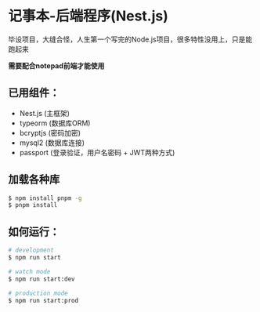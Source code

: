 # 记事本-后端程序(Nest.js)

毕设项目，大缝合怪，人生第一个写完的Node.js项目，很多特性没用上，只是能跑起来

**需要配合notepad前端才能使用**

## 已用组件：
- Nest.js (主框架)
- typeorm (数据库ORM)
- bcryptjs (密码加密)
- mysql2 (数据库连接)
- passport (登录验证，用户名密码 + JWT两种方式)

## 加载各种库

```bash
$ npm install pnpm -g
$ pnpm install
```

## 如何运行：

```bash
# development
$ npm run start

# watch mode
$ npm run start:dev

# production mode
$ npm run start:prod
```


